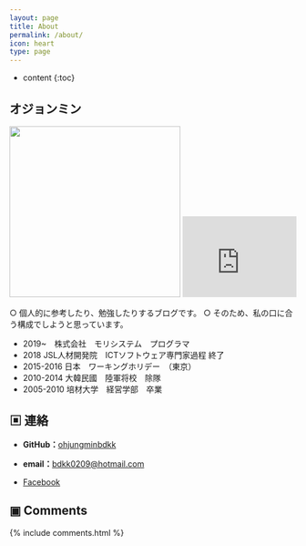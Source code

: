 ```yaml
---
layout: page
title: About
permalink: /about/
icon: heart
type: page
---
```


* content
{:toc}

## **オジョンミン**
 <img src="http://ohjungminbdkk.github.io/img/about/myphoto.jpg" width="300" height="300">
<iframe src="http://githubbadge.appspot.com/ohjungminbdkk?s=1&a=0" style="border: 0;height: 142px;width: 200px;overflow: hidden;" frameBorder="0"></iframe>

○ 個人的に参考したり、勉強したりするブログです。
○ そのため、私の口に合う構成でしようと思っています。

  - 2019~　株式会社　モリシステム　プログラマ
  - 2018 JSL人材開発院　ICTソフトウェア専門家過程 終了
  - 2015-2016 日本　ワーキングホリデー　（東京）
  - 2010-2014 大韓民國　陸軍将校　除隊
 - 2005-2010 培材大学　経営学部　卒業

## ▣ 連絡

- **GitHub：**[ohjungminbdkk](https://ohjungminbdkk.github.io)

- **email：**[bdkk0209@hotmail.com](bdkk0209@hotmail.com)

- [Facebook](https://www.facebook.com/bdkk0209)

## ▣ Comments

{% include comments.html %}
